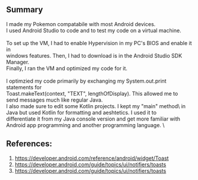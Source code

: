## Summary
I made my Pokemon compatabile with most Android devices. \
I used Android Studio to code and to test my code on a virtual machine. \
\
To set up the VM, I had to enable Hypervision in my PC's BIOS and enable it in \
windows features. Then, I had to download is in the Android Studio SDK Manager. \
Finally, I ran the VM and optimized my code for it. \
\
I optimzied my code primarily by exchanging my System.out.print statements for \
Toast.makeText(context, "TEXT", lengthOfDisplay). This allowed me to \
send messages much like regular Java. \
I also made sure to edit some Kotlin projects. I kept my "main" method\ 
in Java but used Kotlin for formatting and aeshtetics. I used it to \
differentiate it from my Java console version and get more familiar with \
Android app programming and another programming language. \

## References:
1. https://developer.android.com/reference/android/widget/Toast
2. https://developer.android.com/guide/topics/ui/notifiers/toasts
3. https://developer.android.com/guide/topics/ui/notifiers/toasts
